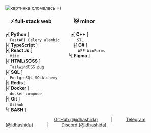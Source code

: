 ![картинка сломалась =(](https://i.imgur.com/fETQyjG.png)
### &emsp;⚡ full-stack web&emsp;&emsp;&emsp;&emsp;&nbsp;🐱 minor <br>
┏[ **Python** ] &emsp;&emsp;&emsp;&emsp;&emsp;&emsp;&emsp;&emsp;&emsp;┏[ **C++** ] <br>
 &emsp;`FastAPI Celery alembic` &emsp;&emsp;&emsp;&nbsp;&nbsp;`STL` <br>
┣[ **TypeScript** ]&emsp;&emsp;&nbsp;&nbsp;&nbsp;&nbsp;&nbsp;&nbsp;&nbsp;&nbsp;&nbsp;&nbsp;&nbsp;&nbsp;&nbsp;&nbsp;&nbsp;&nbsp;&nbsp;&nbsp;&nbsp;&nbsp;&nbsp;┣[ **C#** ] <br>
┣[ **React Js** ]&emsp;&emsp;&emsp;&emsp;&emsp;&emsp;&emsp;&emsp;&emsp;&emsp;&nbsp;`WPF WinForms` <br>
 &emsp;`Vite`&emsp;&emsp;&emsp;&emsp;&emsp;&emsp;&emsp;&emsp;&emsp;&emsp;&nbsp;&nbsp;&nbsp;&nbsp;┗[ **Figma** ] <br>
┣[ **HTML/SCSS** ] <br>
 &emsp;`TailwindCSS pug`<br>
┣[ **SQL** ] <br>
 &emsp;`PostgreSQL SQLAlchemy`<br>
┣[ **Redis** ] <br>
┣[ **Docker** ] <br>
 &emsp;`docker compose` <br>
┣[ **Git** ] <br>
 &emsp;`Github` <br>
┗[ **BASH** ] <br>

&emsp;&emsp;&emsp;&emsp;&emsp;&emsp;&emsp;&emsp;&emsp;&emsp;&emsp;[GitHub (@idhashida)](https://github.com/idhashida)&emsp;&emsp;&emsp;|&emsp;&emsp;&emsp;[Telegram (@idhashida)](https://t.me/idhashida)&emsp;&emsp;&emsp;|&emsp;&emsp;&emsp;[Discord (@idhashida)](https://discordapp.com/users/517293553555079171)
